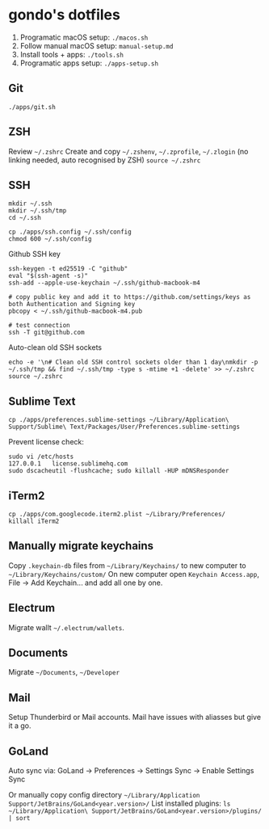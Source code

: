 # gondo's dotfiles

1. Programatic macOS setup: `./macos.sh`
2. Follow manual macOS setup: `manual-setup.md`
3. Install tools + apps: `./tools.sh`
4. Programatic apps setup: `./apps-setup.sh`


## Git
`./apps/git.sh`


## ZSH
Review `~/.zshrc`
Create and copy `~/.zshenv`, `~/.zprofile`, `~/.zlogin` (no linking needed, auto recognised by ZSH)
`source ~/.zshrc`


## SSH
```
mkdir ~/.ssh
mkdir ~/.ssh/tmp
cd ~/.ssh

cp ./apps/ssh.config ~/.ssh/config
chmod 600 ~/.ssh/config
```

Github SSH key
```
ssh-keygen -t ed25519 -C "github"
eval "$(ssh-agent -s)"
ssh-add --apple-use-keychain ~/.ssh/github-macbook-m4

# copy public key and add it to https://github.com/settings/keys as both Authentication and Signing key
pbcopy < ~/.ssh/github-macbook-m4.pub

# test connection
ssh -T git@github.com
```

Auto-clean old SSH sockets
```
echo -e '\n# Clean old SSH control sockets older than 1 day\nmkdir -p ~/.ssh/tmp && find ~/.ssh/tmp -type s -mtime +1 -delete' >> ~/.zshrc
source ~/.zshrc
```


## Sublime Text
```
cp ./apps/preferences.sublime-settings ~/Library/Application\ Support/Sublime\ Text/Packages/User/Preferences.sublime-settings
```

Prevent license check:
```
sudo vi /etc/hosts
127.0.0.1   license.sublimehq.com
sudo dscacheutil -flushcache; sudo killall -HUP mDNSResponder
```


## iTerm2
```
cp ./apps/com.googlecode.iterm2.plist ~/Library/Preferences/
killall iTerm2
```


## Manually migrate keychains
Copy `.keychain-db` files from `~/Library/Keychains/` to new computer to `~/Library/Keychains/custom/`
On new computer open `Keychain Access.app`, File → Add Keychain... and add all one by one.


## Electrum
Migrate wallt `~/.electrum/wallets`.


## Documents
Migrate `~/Documents`, `~/Developer`


## Mail
Setup Thunderbird or Mail accounts.
Mail have issues with aliasses but give it a go.


## GoLand
Auto sync via:
GoLand → Preferences → Settings Sync → Enable Settings Sync

Or manually copy config directory
`~/Library/Application Support/JetBrains/GoLand<year.version>/`
List installed plugins:
`ls ~/Library/Application\ Support/JetBrains/GoLand<year.version>/plugins/ | sort`



